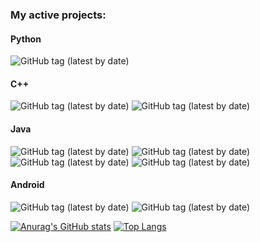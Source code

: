 ### My active projects:

#### Python
![GitHub tag (latest by date)](https://img.shields.io/github/v/tag/APN-Pucky/smpl?label=smpl)

#### C++
![GitHub tag (latest by date)](https://img.shields.io/github/v/tag/APN-Pucky/tyrant_optimize?label=tyrant_optimize)
![GitHub tag (latest by date)](https://img.shields.io/github/v/tag/APN-Pucky/guess_factor?label=guess_factor)

#### Java
![GitHub tag (latest by date)](https://img.shields.io/github/v/tag/APN-Pucky/TeXCalc?label=TeXCalc)
![GitHub tag (latest by date)](https://img.shields.io/github/v/tag/APN-Pucky/GitJarUpdate?label=%20GitJarUpdate)
![GitHub tag (latest by date)](https://img.shields.io/github/v/tag/APN-Pucky/TUM?label=TUM)
![GitHub tag (latest by date)](https://img.shields.io/github/v/tag/APN-Pucky/APN-Pucky-Line-Chat-Bot?label=APN-Pucky-Line-Chat-Bot%20)

#### Android
![GitHub tag (latest by date)](https://img.shields.io/github/v/tag/APN-Pucky/NXT-Android-Control?label=%20NXT-Android-Control)
![GitHub tag (latest by date)](https://img.shields.io/github/v/tag/APN-Pucky/mTUO?label=mTUO)


[![Anurag's GitHub stats](https://github-readme-stats.vercel.app/api?username=APN-Pucky)](https://github.com/anuraghazra/github-readme-stats)
[![Top Langs](https://github-readme-stats.vercel.app/api/top-langs/?username=APN-Pucky&layout=compact)](https://github.com/anuraghazra/github-readme-stats)
